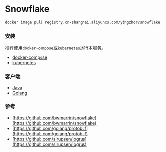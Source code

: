 # Snowflake

```bash
docker image pull registry.cn-shanghai.aliyuncs.com/yingzhor/snowflake:latest
```

### 安装

推荐使用`docker-compose`或`kubernetes`运行本服务。

* [docker-compose](.github/wiki/install-dco.md)
* [kubernetes](.github/wiki/install-kubernetes.md)

### 客户端

* [Java](https://github.com/yingzhuo/snowflake-java-client)
* [Golang](https://github.com/yingzhuo/snowflake-golang-client)

### 参考

* [https://github.com/bwmarrin/snowflake](https://github.com/bwmarrin/snowflake)
* [https://github.com/golang/protobuf](https://github.com/golang/protobuf)
* [https://github.com/sirupsen/logrus](https://github.com/sirupsen/logrus)
